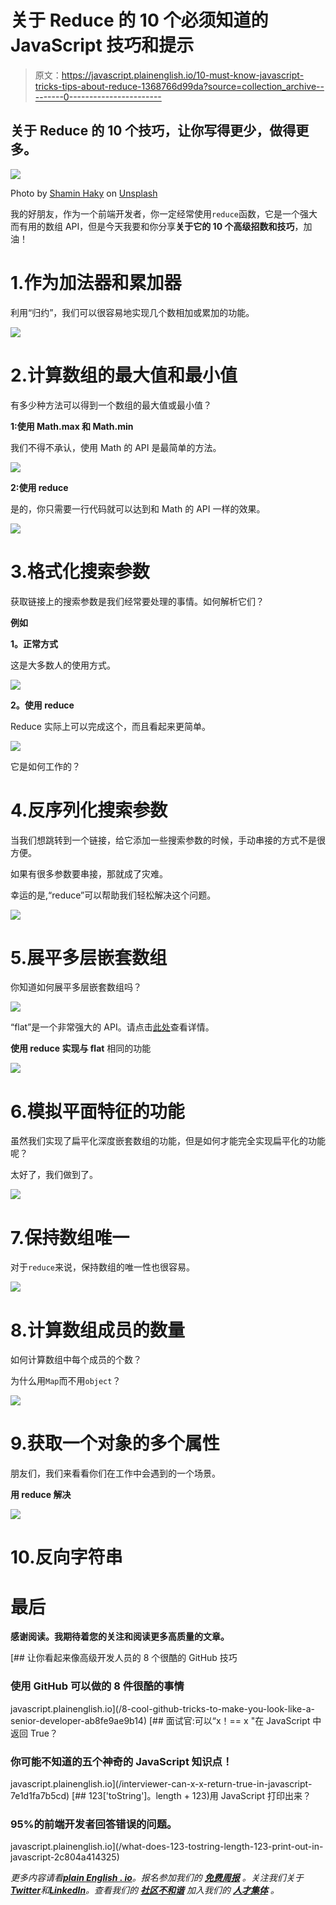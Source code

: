 # 关于 Reduce 的 10 个必须知道的 JavaScript 技巧和提示

> 原文：<https://javascript.plainenglish.io/10-must-know-javascript-tricks-tips-about-reduce-1368766d99da?source=collection_archive---------0----------------------->

## 关于 Reduce 的 10 个技巧，让你写得更少，做得更多。

![](img/7a3b47dd517f1b252f7812a699c52117.png)

Photo by [Shamin Haky](https://unsplash.com/@haky?utm_source=medium&utm_medium=referral) on [Unsplash](https://unsplash.com?utm_source=medium&utm_medium=referral)

我的好朋友，作为一个前端开发者，你一定经常使用`reduce`函数，它是一个强大而有用的数组 API，但是今天我要和你分享**关于它的 10 个高级招数和技巧**，加油！

# 1.作为加法器和累加器

利用“归约”，我们可以很容易地实现几个数相加或累加的功能。

![](img/413adf45d749d57d260dffc3f1ba2857.png)

# 2.计算数组的最大值和最小值

有多少种方法可以得到一个数组的最大值或最小值？

**1:使用 Math.max 和 Math.min**

我们不得不承认，使用 Math 的 API 是最简单的方法。

![](img/a4e2b690e74500c99ca6418e747b7633.png)

**2:使用 reduce**

是的，你只需要一行代码就可以达到和 Math 的 API 一样的效果。

![](img/d444692c32c7531ad60e592d16af6250.png)

# 3.格式化搜索参数

获取链接上的搜索参数是我们经常要处理的事情。如何解析它们？

**例如**

**1。正常方式**

这是大多数人的使用方式。

![](img/61de9c983fd4384c2c025645042d1a35.png)

**2。使用 reduce**

Reduce 实际上可以完成这个，而且看起来更简单。

![](img/f91aa1ae4ba80343e7fd255d347634f9.png)

它是如何工作的？

# 4.反序列化搜索参数

当我们想跳转到一个链接，给它添加一些搜索参数的时候，手动串接的方式不是很方便。

如果有很多参数要串接，那就成了灾难。

幸运的是,“reduce”可以帮助我们轻松解决这个问题。

![](img/3073448979e1fd413494925650e9be98.png)

# 5.展平多层嵌套数组

你知道如何展平多层嵌套数组吗？

![](img/5bae1fc5c3b28d27bdca3bcf38936adc.png)

“flat”是一个非常强大的 API。请点击[此处](https://developer.mozilla.org/en-US/docs/Web/JavaScript/Reference/Global_Objects/Array/flat)查看详情。

**使用 reduce 实现与 flat** 相同的功能

![](img/6630fee230b17b9bb6dfd33376838ffb.png)

# 6.模拟平面特征的功能

虽然我们实现了扁平化深度嵌套数组的功能，但是如何才能完全实现扁平化的功能呢？

太好了，我们做到了。

![](img/c88f347551b7ed98ddfdbd8e2c96909d.png)

# 7.保持数组唯一

对于`reduce`来说，保持数组的唯一性也很容易。

![](img/e83a2bec410478764c03a72a9fe5af0c.png)

# 8.计算数组成员的数量

如何计算数组中每个成员的个数？

为什么用`Map`而不用`object`？

![](img/05e37ff7e076e7caa7a1371efb356cf3.png)

# 9.获取一个对象的多个属性

朋友们，我们来看看你们在工作中会遇到的一个场景。

**用 reduce 解决**

![](img/b4395bdf72e8bc424160d3b014084a51.png)

# 10.反向字符串

# 最后

**感谢阅读。我期待着您的关注和阅读更多高质量的文章。**

[](/8-cool-github-tricks-to-make-you-look-like-a-senior-developer-ab8fe9ae9b14) [## 让你看起来像高级开发人员的 8 个很酷的 GitHub 技巧

### 使用 GitHub 可以做的 8 件很酷的事情

javascript.plainenglish.io](/8-cool-github-tricks-to-make-you-look-like-a-senior-developer-ab8fe9ae9b14) [](/interviewer-can-x-x-return-true-in-javascript-7e1d1fa7b5cd) [## 面试官:可以“x！== x "在 JavaScript 中返回 True？

### 你可能不知道的五个神奇的 JavaScript 知识点！

javascript.plainenglish.io](/interviewer-can-x-x-return-true-in-javascript-7e1d1fa7b5cd) [](/what-does-123-tostring-length-123-print-out-in-javascript-2c804a414325) [## 123['toString']。length + 123)用 JavaScript 打印出来？

### 95%的前端开发者回答错误的问题。

javascript.plainenglish.io](/what-does-123-tostring-length-123-print-out-in-javascript-2c804a414325) 

*更多内容请看*[***plain English . io***](https://plainenglish.io/)*。报名参加我们的* [***免费周报***](http://newsletter.plainenglish.io/) *。关注我们关于*[***Twitter***](https://twitter.com/inPlainEngHQ)*和*[***LinkedIn***](https://www.linkedin.com/company/inplainenglish/)*。查看我们的* [***社区不和谐***](https://discord.gg/GtDtUAvyhW) *加入我们的* [***人才集体***](https://inplainenglish.pallet.com/talent/welcome) *。*